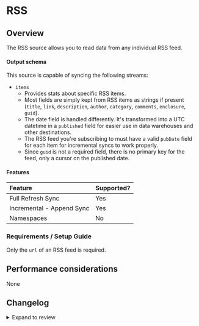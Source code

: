 # RSS

## Overview

The RSS source allows you to read data from any individual RSS feed.

#### Output schema

This source is capable of syncing the following streams:

- `items`
  - Provides stats about specific RSS items.
  - Most fields are simply kept from RSS items as strings if present (`title`, `link`, `description`, `author`, `category`, `comments`, `enclosure`, `guid`).
  - The date field is handled differently. It's transformed into a UTC datetime in a `published` field for easier use in data warehouses and other destinations.
  - The RSS feed you're subscribing to must have a valid `pubDate` field for each item for incremental syncs to work properly.
  - Since `guid` is not a required field, there is no primary key for the feed, only a cursor on the published date.

#### Features

| Feature                   | Supported? |
| :------------------------ | :--------- |
| Full Refresh Sync         | Yes        |
| Incremental - Append Sync | Yes        |
| Namespaces                | No         |

### Requirements / Setup Guide

Only the `url` of an RSS feed is required.

## Performance considerations

None

## Changelog

<details>
  <summary>Expand to review</summary>

| Version | Date       | Pull Request                                             | Subject                        |
| :------ | :--------- | :------------------------------------------------------- | :----------------------------- |
| 1.0.17 | 2024-09-07 | [45223](https://github.com/airbytehq/airbyte/pull/45223) | Update dependencies |
| 1.0.16 | 2024-08-31 | [45058](https://github.com/airbytehq/airbyte/pull/45058) | Update dependencies |
| 1.0.15 | 2024-08-24 | [44635](https://github.com/airbytehq/airbyte/pull/44635) | Update dependencies |
| 1.0.14 | 2024-08-17 | [44257](https://github.com/airbytehq/airbyte/pull/44257) | Update dependencies |
| 1.0.13 | 2024-08-12 | [43883](https://github.com/airbytehq/airbyte/pull/43883) | Update dependencies |
| 1.0.12 | 2024-08-10 | [43687](https://github.com/airbytehq/airbyte/pull/43687) | Update dependencies |
| 1.0.11 | 2024-08-03 | [43073](https://github.com/airbytehq/airbyte/pull/43073) | Update dependencies |
| 1.0.10 | 2024-07-27 | [42687](https://github.com/airbytehq/airbyte/pull/42687) | Update dependencies |
| 1.0.9 | 2024-07-20 | [42139](https://github.com/airbytehq/airbyte/pull/42139) | Update dependencies |
| 1.0.8 | 2024-07-13 | [41741](https://github.com/airbytehq/airbyte/pull/41741) | Update dependencies |
| 1.0.7 | 2024-07-10 | [41570](https://github.com/airbytehq/airbyte/pull/41570) | Update dependencies |
| 1.0.6 | 2024-07-09 | [41197](https://github.com/airbytehq/airbyte/pull/41197) | Update dependencies |
| 1.0.5 | 2024-07-06 | [40921](https://github.com/airbytehq/airbyte/pull/40921) | Update dependencies |
| 1.0.4 | 2024-06-25 | [40410](https://github.com/airbytehq/airbyte/pull/40410) | Update dependencies |
| 1.0.3 | 2024-06-22 | [40083](https://github.com/airbytehq/airbyte/pull/40083) | Update dependencies |
| 1.0.2 | 2024-06-04 | [39085](https://github.com/airbytehq/airbyte/pull/39085) | [autopull] Upgrade base image to v1.2.1 |
| 1.0.1 | 2024-04-30 | [37535](https://github.com/airbytehq/airbyte/pull/37535) | Fix incremental sync |
| 1.0.0 | 2024-04-20 | [36418](https://github.com/airbytehq/airbyte/pull/36418) | Migrate python cdk to low code |
| 0.1.0 | 2022-10-12 | [18838](https://github.com/airbytehq/airbyte/pull/18838) | Initial release supporting RSS |


</details>
